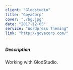 ```yaml
---
client: "Glodstudio"
title: "GoyaCorp"
cover: "./bg.jpg"
date: "2017-12-05"
service: "Wordpress Theming"
link: "http://goyacorp.com/"
---
```

##### Description

Working with GlodStudio.